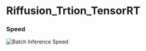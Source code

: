 # Riffusion_Trtion_TensorRT


### Speed
![Batch Inference Speed](https://github.com/daewoung/riffusion_triton_onnx/assets/96560111/b34959b7-1f85-43ab-9776-ec6792e0903d)

